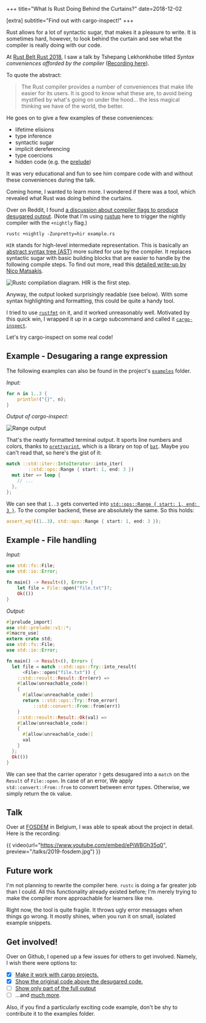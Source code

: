 +++
title="What Is Rust Doing Behind the Curtains?"
date=2018-12-02

[extra]
subtitle="Find out with cargo-inspect!"
+++

Rust allows for a lot of syntactic sugar, that makes it a pleasure to write. It is sometimes hard, however, to look behind the curtain and see what the compiler is really doing with our code.

<!-- more -->

At [Rust Belt Rust 2018](https://www.rust-belt-rust.com), I saw a talk by Tshepang Lekhonkhobe titled _Syntax conveniences afforded by the compiler_ ([Recording here](https://www.youtube.com/watch?v=Xk5IZOtLUmE)).

To quote the abstract:

> The Rust compiler provides a number of conveniences that make life easier for its users. It is good to know what these are, to avoid being mystified by what's going on under the hood... the less magical thinking we have of the world, the better.

He goes on to give a few examples of these conveniences:

- lifetime elisions
- type inference
- syntactic sugar
- implicit dereferencing
- type coercions
- hidden code (e.g. the [prelude](https://doc.rust-lang.org/std/prelude/index.html))

It was very educational and fun to see him compare code with and without these conveniences during the talk.

Coming home, I wanted to learn more. I wondered if there was a tool, which revealed what Rust was doing behind the curtains.

Over on Reddit, I found [a discussion about compiler flags to produce desugared output](https://www.reddit.com/r/rust/comments/6y9sut/is_there_any_way_to_for_learning_purposes_switch/).
(Note that I'm using [rustup](https://rustup.rs/) here to trigger the nightly compiler with the `+nightly` flag.)

```
rustc +nightly -Zunpretty=hir example.rs
```

`HIR` stands for high-level intermediate representation. This is basically an [abstract syntax tree (AST)](https://en.wikipedia.org/wiki/Abstract_syntax_tree) more suited for use by the compiler. It replaces syntactic sugar with basic building blocks that are easier to handle by the following compile steps.
To find out more, read this [detailed write-up by Nico Matsakis](https://github.com/rust-lang/rfcs/blob/master/text/1191-hir.md).

![Rustc compilation diagram. HIR is the first step.](./hir.svg)

Anyway, the output looked surprisingly readable (see below). With some syntax highlighting and formatting, this could be quite a handy tool.

I tried to use [`rustfmt`](https://github.com/rust-lang/rustfmt) on it, and it worked unreasonably well.
Motivated by this quick win, I wrapped it up in a cargo subcommand and called it [`cargo-inspect`](https://github.com/mre/cargo-inspect).

Let's try cargo-inspect on some real code!

## Example - Desugaring a range expression

The following examples can also be found in the project's [`examples`](https://github.com/mre/cargo-inspect/tree/master/examples) folder.

_Input:_

```rust
for n in 1..3 {
    println!("{}", n);
}
```

_Output of cargo-inspect:_

![Range output](./range.svg)

That's the neatly formatted terminal output. It sports line numbers and colors, thanks to [`prettyprint`](https://github.com/mre/prettyprint), which is a library on top of [`bat`](https://github.com/sharkdp/bat/). Maybe you can't read that, so here's the gist of it:

```rust
match ::std::iter::IntoIterator::into_iter(
        ::std::ops::Range { start: 1, end: 3 })
  mut iter => loop {
    // ...
  },
};
```

We can see that `1..3` gets converted into [`std::ops::Range { start: 1, end: 3 }`](https://doc.rust-lang.org/std/ops/struct.Range.html).
To the compiler backend, these are absolutely the same. So this holds:

```rust
assert_eq!((1..3), std::ops::Range { start: 1, end: 3 });
```

## Example - File handling

_Input:_

```rust
use std::fs::File;
use std::io::Error;

fn main() -> Result<(), Error> {
    let file = File::open("file.txt")?;
    Ok(())
}
```

_Output:_

```rust
#[prelude_import]
use std::prelude::v1::*;
#[macro_use]
extern crate std;
use std::fs::File;
use std::io::Error;

fn main() -> Result<(), Error> {
  let file = match ::std::ops::Try::into_result(
      <File>::open("file.txt")) {
    ::std::result::Result::Err(err) =>
    #[allow(unreachable_code)]
    {
      #[allow(unreachable_code)]
      return ::std::ops::Try::from_error(
          ::std::convert::From::from(err))
    }
    ::std::result::Result::Ok(val) =>
    #[allow(unreachable_code)]
    {
      #[allow(unreachable_code)]
      val
    }
  };
  Ok(())
}
```

We can see that the carrier operator `?` gets desugared into a `match` on the `Result` of `File::open`. In case of an error, We apply `std::convert::From::from` to convert between error types. Otherwise, we simply return the `Ok` value.

## Talk

Over at [FOSDEM](https://fosdem.org/) in Belgium, I was able to speak about the project in detail.
Here is the recording:

{{ video(url="https://www.youtube.com/embed/ePiWBGh35q0", preview="/talks/2019-fosdem.jpg") }}

## Future work

I'm not planning to rewrite the compiler here. `rustc` is doing a far greater job than I could. All this functionality already existed before; I'm merely trying to make the compiler more approachable for learners like me.

Right now, the tool is quite fragile. It throws ugly error messages when things go wrong.
It mostly shines, when you run it on small, isolated example snippets.

## Get involved!

Over on Github, I opened up a few issues for others to get involved.
Namely, I wish there were options to:

- [X] [Make it work with cargo projects.](https://github.com/mre/cargo-inspect/issues/2)
- [X] [Show the original code above the desugared code.](https://github.com/mre/cargo-inspect/issues/5)
- [ ] [Show only part of the full output](https://github.com/mre/cargo-inspect/issues/10)
- [ ] ...and [much more](https://github.com/mre/cargo-inspect/issues).

Also, if you find a particularly exciting code example, don't be shy to contribute it to the examples folder.
